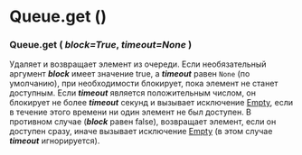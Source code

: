 # Queue.get \(\)

### Queue.get \( _block=True_, _timeout=None_ \)

Удаляет и возвращает элемент из очереди. Если необязательный аргумент _**block**_ имеет значение true, а _**timeout**_ равен `None` \(по умолчанию\), при необходимости блокирует, пока элемент не станет доступным. Если _**timeout**_ является положительным числом, он блокирует не более _**timeout**_ секунд и вызывает исключение [Empty](queue.empty.md), если в течение этого времени ни один элемент не был доступен. В противном случае \(_**block**_ равен false\), возвращает элемент, если он доступен сразу, иначе вызывает исключение [Empty](queue.empty.md) \(в этом случае _**timeout**_ игнорируется\).

